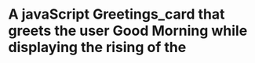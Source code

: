 #  A javaScript Greetings_card that greets the user Good Morning while displaying  the  rising of the 
